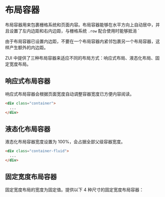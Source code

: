 # 布局容器

布局容器用来包裹栅格系统和页面内容。布局容器能够在水平方向上自动居中，并且设置了左内边距和右内边距，与栅格系统 `.row` 配合使用时能够抵消 `

<div class="alert alert-warning">由于布局容器已设置内边距，不要在一个布局容器内紧邻包裹另一个布局容器，这样产生额外的内边距。</div>

ZUI 中提供了三种布局容器来适应不同的布局方式：响应式布局、液态化布局、固定宽度布局。

## 响应式布局容器

响应式布局容器会根据页面宽度自动调整容器宽度已方便内容阅读。

```html
<div class="container">
  ...
</div>
```

## 液态化布局容器

液态化布局容器宽度设置为 100%，会占据全部父级容器宽度。

```html
<div class="container-fluid">
  ...
</div>
```

## 固定宽度布局容器

固定宽度布局的宽度为固定值。提供以下 4 种尺寸的固定宽度布局容器：

<template class="table-auto table-bordered"/>

| 类名                   | 宽度   |
|-----------------------|--------|
| `.container-fixed`    | 1160px |
| `.container-fixed-md` | 960px  |
| `.container-fixed-sm` | 740px  |
| `.container-fixed-xs` | 440px  |

```html
<div class="container-fixed">
  ...
</div>
```
